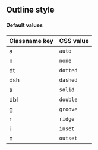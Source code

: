 ## Outline style


<!-- <values.outlineStyle> -->
#### Default values
|Classname key|CSS value   |
|-------------|------------|
|a            |```auto```  |
|n            |```none```  |
|dt           |```dotted```|
|dsh          |```dashed```|
|s            |```solid``` |
|dbl          |```double```|
|g            |```groove```|
|r            |```ridge``` |
|i            |```inset``` |
|o            |```outset```|

<!-- </values.outlineStyle> -->

<!-- <variants.outlineStyle> -->

<!-- </variants.outlineStyle> -->

